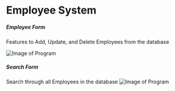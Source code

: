 # Employee System 

##### Employee Form
 Features to Add, Update, and Delete Employees from the database
 
![Image of Program](https://raw.githubusercontent.com/mrbru3/SkillsCompSQLexcercise/master/SQLWindowsForm/EmployeeSystemV2/EmployeeForm.png)
##### Search Form
Search through all Employees in the database
![Image of Program](https://raw.githubusercontent.com/mrbru3/SkillsCompSQLexcercise/master/SQLWindowsForm/EmployeeSystemV2/SearchEmployee.png)



